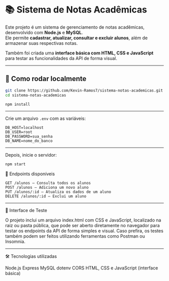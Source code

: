 # 📚 Sistema de Notas Acadêmicas

Este projeto é um sistema de gerenciamento de notas acadêmicas, desenvolvido com **Node.js** e **MySQL**.  
Ele permite **cadastrar, atualizar, consultar e excluir alunos**, além de armazenar suas respectivas notas.

Também foi criada uma **interface básica com HTML, CSS e JavaScript** para testar as funcionalidades da API de forma visual.


---

## 🚀 Como rodar localmente

```bash
git clone https://github.com/Kevin-Ramos7/sistema-notas-academicas.git
cd sistema-notas-academicas

npm install
```

---

Crie um arquivo `.env` com as variáveis:

```env
DB_HOST=localhost
DB_USER=root
DB_PASSWORD=sua_senha
DB_NAME=nome_do_banco
```

---

Depois, inicie o servidor:
```bash
npm start
```
📌 Endpoints disponíveis
```http
GET /alunos – Consulta todos os alunos
POST /alunos – Adiciona um novo aluno
PUT /alunos/:id – Atualiza os dados de um aluno
DELETE /alunos/:id – Exclui um aluno
```
---

🧪 Interface de Teste

O projeto inclui um arquivo index.html com CSS e JavaScript, localizado na raiz ou pasta pública, que pode ser aberto diretamente no navegador para testar os endpoints da API de forma simples e visual.
Caso prefira, os testes também podem ser feitos utilizando ferramentas como Postman ou Insomnia.

---

🛠️ Tecnologias utilizadas

Node.js
Express
MySQL
dotenv
CORS
HTML, CSS e JavaScript (interface básica)





